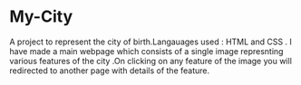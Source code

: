 # My-City
A project to represent the city of birth.Langauages used : HTML and CSS . I have made a main webpage which consists of a single image represnting various features of the city .On clicking on any feature of the image you will redirected to another page with details of the feature.
